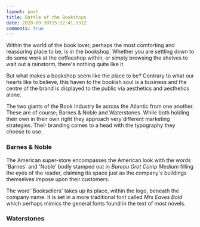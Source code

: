 ```yaml
---
layout: post
title: Battle of the Bookshops
date: 2020-09-30T15:22:41.531Z
comments: true
---
```

Within the world of the book lover, perhaps the most comforting and reassuring place to be, is in the bookshop. Whether you are settling down to do some work at the coffeeshop within, or simply browsing the shelves to wait out a rainstorm, there's nothing quite like it.

But what makes a bookshop seem like the place to be? Contrary to what our hearts like to believe, this haven to the bookish soul is a business and the centre of the brand is displayed to the public via aesthetics and aesthetics alone.

The two giants of the Book Industry lie across the Atlantic from one another. These are of course; Barnes & Noble and Waterstones. While both holding their own in their own right they approach very different marketing strategies. Their branding comes to a head with the typography they choose to use.

### Barnes & Noble

The American super-store encompasses the American look with the words 'Barnes' and 'Noble' bodly stamped out in *Bureau Grot Comp Medium* filling the eyes of the reader, claiming its space just as the company's buildings themselves impose upon their customers.

The word 'Booksellers' takes up its place, within the logo, beneath the company name. It is set in a more traditional font called *Mrs Eaves Bold* which perhaps mimics the general fonts found in the text of most novels.

### Waterstones